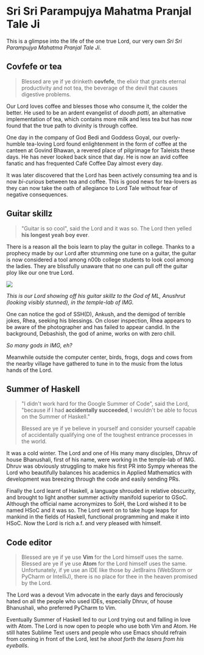 # Sri Sri Parampujya Mahatma Pranjal Tale Ji

This is a glimpse into the life of the one true Lord, our very own _Sri Sri Parampujya Mahatma Pranjal Tale Ji_.

## Covfefe or tea

> Blessed are ye if ye drinketh **covfefe**, the elixir that grants eternal productivity and not tea, the beverage of the devil that causes digestive problems.

Our Lord loves coffee and blesses those who consume it, the colder the better. He used to be an ardent evangelist of _doodh patti_, an alternative implementation of tea, which contains more milk and less tea but has now found that the true path to divinity is through coffee.

One day in the company of God Bedi and Goddess Goyal, our overly-humble tea-loving Lord found enlightenment in the form of coffee at the canteen at Govind Bhawan, a revered place of pilgrimage for Taleists these days. He has never looked back since that day. He is now an avid coffee fanatic and has frequented Café Coffee Day almost every day.

It was later discovered that the Lord has been actively consuming tea and is now _bi-curious_ between tea and coffee. This is good news for tea-lovers as they can now take the oath of allegiance to Lord Tale without fear of negative consequences.

## Guitar skillz

> "Guitar is so cool", said the Lord and it was so. The Lord then yelled **his longest yeah boy ever**.

There is a reason all the bois learn to play the guitar in college. Thanks to a prophecy made by our Lord after strumming one tune on a guitar, the guitar is now considered a tool among n00b college students to look cool among the ladies. They are blissfully unaware that no one can pull off the guitar ploy like our one true Lord.

![](images/guitar.jpg)

_This is our Lord showing off his guitar skillz to the God of ML, Anushrut (looking visibly stunned), in the temple-lab of IMG._

One can notice the god of SSH(D), Ankush, and the demigod of terrible jokes, Rhea, seeking his blessings. On closer inspection, Rhea appears to be aware of the photographer and has failed to appear candid. In the background, Debashish, the god of anime, works on with zero chill.

_So many gods in IMG, eh?_

Meanwhile outside the computer center, birds, frogs, dogs and cows from the nearby village have gathered to tune in to the music from the lotus hands of the Lord.

## Summer of Haskell

> "I didn't work hard for the Google Summer of Code", said the Lord, "because if I had **accidentally succeeded**, I wouldn't be able to focus on the Summer of Haskell."
>
> Blessed are ye if ye believe in yourself and consider yourself capable of accidentally qualifying one of the toughest entrance processes in the world.

It was a cold winter. The Lord and one of His many many disciples, Dhruv of house Bhanushali, first of his name, were working in the temple-lab of IMG. Dhruv was obviously struggling to make his first PR into Sympy whereas the Lord who beautifully balances his academics in Applied Mathematics with development was breezing through the code and easily sending PRs.

Finally the Lord learnt of Haskell, a language shrouded in relative obscurity, and brought to light another summer activity manifold superior to GSoC. Although the official name acronymizes to SoH, the Lord wished it to be named HSoC and it was so. The Lord went on to take huge leaps for mankind in the fields of Haskell, functional programming and make it into HSoC. Now the Lord is rich a.f. and very pleased with himself.

## Code editor

> Blessed are ye if ye use **Vim** for the Lord himself uses the same. Blessed are ye if ye use **Atom** for the Lord himself uses the same. Unfortunately, if ye use an IDE like those by JetBrains (WebStorm or PyCharm or IntelliJ), there is no place for thee in the heaven promised by the Lord.

The Lord was a devout Vim advocate in the early days and ferociously hated on all the people who used IDEs, especially Dhruv, of house Bhanushali, who preferred PyCharm to Vim.

Eventually Summer of Haskell led to our Lord trying out and falling in love with Atom. The Lord is now open to people who use both Vim and Atom. He still hates Sublime Text users and people who use Emacs should refrain from coming in front of the Lord, lest he _shoot forth the lasers from his eyeballs_.
